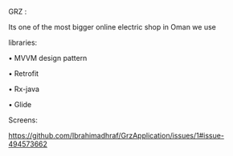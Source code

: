 GRZ :

Its one of the most bigger online electric shop in Oman  we use

 libraries:
 
•	MVVM design pattern

•	Retrofit

•	Rx-java

•	Glide

Screens: 

https://github.com/Ibrahimadhraf/GrzApplication/issues/1#issue-494573662
